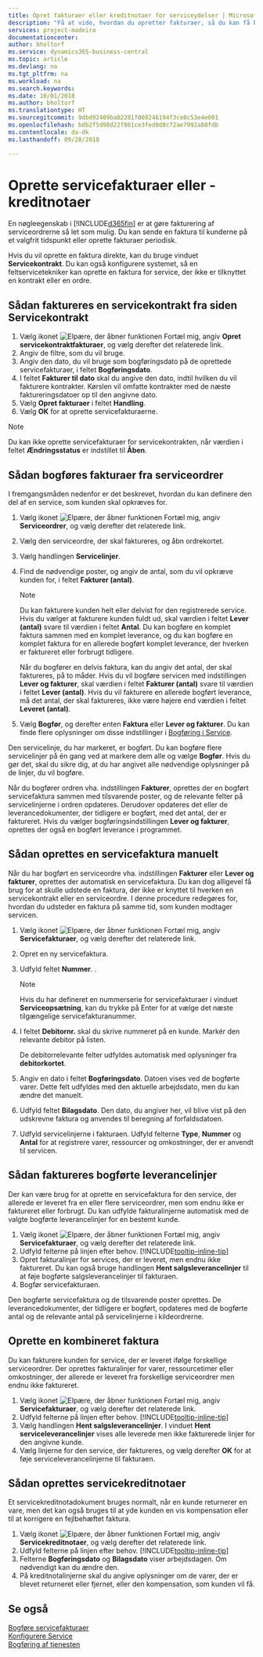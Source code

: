 ```yaml
---
title: Opret fakturaer eller kreditnotaer for serviceydelser | Microsoft Docs
description: "Få at vide, hvordan du opretter fakturaer, så du kan få betaling for dine ydelser."
services: project-madeira
documentationcenter: 
author: bholtorf
ms.service: dynamics365-business-central
ms.topic: article
ms.devlang: na
ms.tgt_pltfrm: na
ms.workload: na
ms.search.keywords: 
ms.date: 10/01/2018
ms.author: bholtorf
ms.translationtype: HT
ms.sourcegitcommit: 9dbd92409ba02281f008246194f3ce0c53e4e001
ms.openlocfilehash: bdb2f5d98d22f861ce3fed0d8c72ae7992a80fdb
ms.contentlocale: da-dk
ms.lasthandoff: 09/28/2018

---
```

# <a name="create-service-invoices-or-credit-memos"></a>Oprette servicefakturaer eller -kreditnotaer
En nøgleegenskab i [!INCLUDE[d365fin](includes/d365fin_md.md)] er at gøre fakturering af serviceordrerne så let som mulig. Du kan sende en faktura til kunderne på et valgfrit tidspunkt eller oprette fakturaer periodisk.  
  
Hvis du vil oprette en faktura direkte, kan du bruge vinduet **Servicekontrakt**. Du kan også konfigurere systemet, så en feltservicetekniker kan oprette en faktura for service, der ikke er tilknyttet en kontrakt eller en ordre.  

## <a name="to-invoice-a-service-contract-from-the-service-contract-page"></a>Sådan faktureres en servicekontrakt fra siden Servicekontrakt   
1. Vælg ikonet ![Elpære, der åbner funktionen Fortæl mig](media/ui-search/search_small.png "Fortæl mig, hvad du vil foretage dig"), angiv **Opret servicekontraktfakturaer**, og vælg derefter det relaterede link.  
2. Angiv de filtre, som du vil bruge.  
3. Angiv den dato, du vil bruge som bogføringsdato på de oprettede servicefakturaer, i feltet **Bogføringsdato**.  
4. I feltet **Fakturer til dato** skal du angive den dato, indtil hvilken du vil fakturere kontrakter. Kørslen vil omfatte kontrakter med de næste faktureringsdatoer op til den angivne dato.  
5. Vælg **Opret fakturaer** i feltet **Handling**.  
6. Vælg **OK** for at oprette servicefakturaerne.  
  
  > [!NOTE]  
  >  Du kan ikke oprette servicefakturaer for servicekontrakten, når værdien i feltet **Ændringsstatus** er indstillet til **Åben**.  
  
## <a name="to-post-an-invoice-from-a-service-order"></a>Sådan bogføres fakturaer fra serviceordrer  
I fremgangsmåden nedenfor er det beskrevet, hvordan du kan definere den del af en service, som kunden skal opkræves for.  

1. Vælg ikonet ![Elpære, der åbner funktionen Fortæl mig](media/ui-search/search_small.png "Fortæl mig, hvad du vil foretage dig"), angiv **Serviceordrer**, og vælg derefter det relaterede link.  
2. Vælg den serviceordre, der skal faktureres, og åbn ordrekortet.  
3. Vælg handlingen **Servicelinjer**.  
4. Find de nødvendige poster, og angiv de antal, som du vil opkræve kunden for, i feltet **Fakturer (antal)**.  
  
   > [!NOTE]  
   >  Du kan fakturere kunden helt eller delvist for den registrerede service. Hvis du vælger at fakturere kunden fuldt ud, skal værdien i feltet **Lever (antal)** svare til værdien i feltet **Antal**. Du kan bogføre en komplet faktura sammen med en komplet leverance, og du kan bogføre en komplet faktura for en allerede bogført komplet leverance, der hverken er faktureret eller forbrugt tidligere.  
   >   
   >  Når du bogfører en delvis faktura, kan du angiv det antal, der skal faktureres, på to måder. Hvis du vil bogføre servicen med indstillingen **Lever og fakturer**, skal værdien i feltet **Fakturer (antal)** svare til værdien i feltet **Lever (antal)**. Hvis du vil fakturere en allerede bogført leverance, må det antal, der skal faktureres, ikke være højere end værdien i feltet **Leveret (antal)**.  
  
5. Vælg **Bogfør**, og derefter enten **Faktura** eller **Lever og fakturer**. Du kan finde flere oplysninger om disse indstillinger i [Bogføring i Service](service-service-posting.md).  
  
 Den servicelinje, du har markeret, er bogført. Du kan bogføre flere servicelinjer på én gang ved at markere dem alle og vælge **Bogfør**. Hvis du gør det, skal du sikre dig, at du har angivet alle nødvendige oplysninger på de linjer, du vil bogføre.  
  
 Når du bogfører ordren vha. indstillingen **Fakturer**, oprettes der en bogført servicefaktura sammen med tilsvarende poster, og de relevante felter på servicelinjerne i ordren opdateres. Derudover opdateres det eller de leverancedokumenter, der tidligere er bogført, med det antal, der er faktureret. Hvis du vælger bogføringsindstillingen **Lever og fakturer**, oprettes der også en bogført leverance i programmet.

## <a name="to-create-a-service-invoice-manually"></a>Sådan oprettes en servicefaktura manuelt  
Når du har bogført en serviceordre vha. indstillingen **Fakturer** eller **Lever og fakturer**, oprettes der automatisk en servicefaktura. Du kan dog alligevel få brug for at skulle udstede en faktura, der ikke er knyttet til hverken en servicekontrakt eller en serviceordre. I denne procedure redegøres for, hvordan du udsteder en faktura på samme tid, som kunden modtager servicen.  

1. Vælg ikonet ![Elpære, der åbner funktionen Fortæl mig](media/ui-search/search_small.png "Fortæl mig, hvad du vil foretage dig"), angiv **Servicefakturaer**, og vælg derefter det relaterede link.  
2. Opret en ny servicefaktura.  
3. Udfyld feltet **Nummer**. .  
  
    > [!NOTE]  
    >  Hvis du har defineret en nummerserie for servicefakturaer i vinduet **Serviceopsætning**, kan du trykke på Enter for at vælge det næste tilgængelige servicefakturanummer.  
  
4. I feltet **Debitornr.** skal du skrive nummeret på en kunde. Markér den relevante debitor på listen.  
  
    De debitorrelevante felter udfyldes automatisk med oplysninger fra **debitorkortet**.  
  
5. Angiv en dato i feltet **Bogføringsdato**. Datoen vises ved de bogførte varer. Dette felt udfyldes med den aktuelle arbejdsdato, men du kan ændre det manuelt.  
6. Udfyld feltet **Bilagsdato**. Den dato, du angiver her, vil blive vist på den udskrevne faktura og anvendes til beregning af forfaldsdatoen.  
7. Udfyld servicelinjerne i fakturaen. Udfyld felterne **Type**, **Nummer** og **Antal** for at registrere varer, ressourcer og omkostninger, der er anvendt til servicen. 

## <a name="to-invoice-posted-shipment-lines"></a>Sådan faktureres bogførte leverancelinjer  
Der kan være brug for at oprette en servicefaktura for den service, der allerede er leveret fra en eller flere serviceordrer, men som endnu ikke er faktureret eller forbrugt. Du kan udfylde fakturalinjerne automatisk med de valgte bogførte leverancelinjer for en bestemt kunde.  

1. Vælg ikonet ![Elpære, der åbner funktionen Fortæl mig](media/ui-search/search_small.png "Fortæl mig, hvad du vil foretage dig"), angiv **Servicefakturaer**, og vælg derefter det relaterede link.  
2. Udfyld felterne på linjen efter behov. [!INCLUDE[tooltip-inline-tip](includes/tooltip-inline-tip_md.md)] 
3. Opret fakturalinjer for services, der er leveret, men endnu ikke faktureret. Du kan også bruge handlingen **Hent salgsleverancelinjer** til at føje bogførte salgsleverancelinjer til fakturaen.  
4. Bogfør servicefakturaen.  
  
 Den bogførte servicefaktura og de tilsvarende poster oprettes. De leverancedokumenter, der tidligere er bogført, opdateres med de bogførte antal og de relevante antal på servicelinjerne i kildeordrerne.  

## <a name="to-create-a-combined-invoice"></a>Oprette en kombineret faktura  
Du kan fakturere kunden for service, der er leveret ifølge forskellige serviceordrer. Der oprettes fakturalinjer for varer, ressourcetimer eller omkostninger, der allerede er leveret fra forskellige serviceordrer men endnu ikke faktureret.  

1. Vælg ikonet ![Elpære, der åbner funktionen Fortæl mig](media/ui-search/search_small.png "Fortæl mig, hvad du vil foretage dig"), angiv **Servicefakturaer**, og vælg derefter det relaterede link.  
2. Udfyld felterne på linjen efter behov. [!INCLUDE[tooltip-inline-tip](includes/tooltip-inline-tip_md.md)]  
3. Vælg handlingen **Hent salgsleverancelinjer**. I vinduet **Hent serviceleverancelinjer** vises alle leverede men ikke fakturerede linjer for den angivne kunde.  
4. Vælg linjerne for den service, der faktureres, og vælg derefter **OK** for at føje serviceleverancelinjerne til fakturaen.  

## <a name="to-create-a-service-credit-memo"></a>Sådan oprettes servicekreditnotaer  
Et servicekreditnotadokument bruges normalt, når en kunde returnerer en vare, men det kan også bruges til at yde kunden en vis kompensation eller til at korrigere en fejlbehæftet faktura.  

1. Vælg ikonet ![Elpære, der åbner funktionen Fortæl mig](media/ui-search/search_small.png "Fortæl mig, hvad du vil foretage dig"), angiv **Servicekreditnotaer**, og vælg derefter det relaterede link.  
2. Udfyld felterne på linjen efter behov. [!INCLUDE[tooltip-inline-tip](includes/tooltip-inline-tip_md.md)]
3. Felterne **Bogføringsdato** og **Bilagsdato** viser arbejdsdagen. Om nødvendigt kan du ændre den.    
4. På kreditnotalinjerne skal du angive oplysninger om de varer, der er blevet returneret eller fjernet, eller den kompensation, som kunden vil få.  

## <a name="see-also"></a>Se også
[Bogføre servicefakturaer](service-how-to-post-service-orders.md)  
[Konfigurere Service](service-setup-service.md)  
[Bogføring af tjenesten](service-service-posting.md)  

